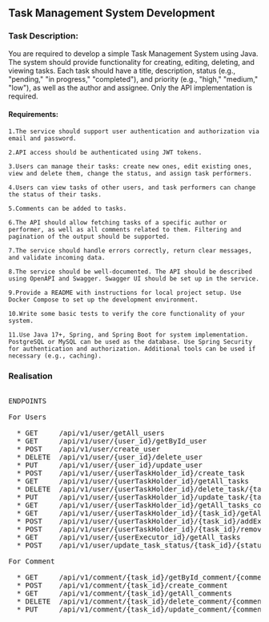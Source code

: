 
## Task Management System Development
### Task Description:
You are required to develop a simple Task Management System using Java. The system should provide functionality for creating, editing, deleting, and viewing tasks. Each task should have a title, description, status (e.g., "pending," "in progress," "completed"), and priority (e.g., "high," "medium," "low"), as well as the author and assignee. Only the API implementation is required.

#### Requirements:

    1.The service should support user authentication and authorization via email and password.

    2.API access should be authenticated using JWT tokens.

    3.Users can manage their tasks: create new ones, edit existing ones, view and delete them, change the status, and assign task performers.

    4.Users can view tasks of other users, and task performers can change the status of their tasks.

    5.Comments can be added to tasks.

    6.The API should allow fetching tasks of a specific author or performer, as well as all comments related to them. Filtering and pagination of the output should be supported.

    7.The service should handle errors correctly, return clear messages, and validate incoming data.

    8.The service should be well-documented. The API should be described using OpenAPI and Swagger. Swagger UI should be set up in the service.

    9.Provide a README with instructions for local project setup. Use Docker Compose to set up the development environment.

    10.Write some basic tests to verify the core functionality of your system.
    
    11.Use Java 17+, Spring, and Spring Boot for system implementation. PostgreSQL or MySQL can be used as the database. Use Spring Security for authentication and authorization. Additional tools can be used if necessary (e.g., caching).

### Realisation
 <pre> 
ENDPOINTS

For Users
 
  * GET &nbsp;&nbsp;&nbsp;&nbsp;/api/v1/user/getAll_users
  * GET &nbsp;&nbsp;&nbsp;&nbsp;/api/v1/user/{user_id}/getById_user
  * POST &nbsp;&nbsp;&nbsp;/api/v1/user/create_user
  * DELETE &nbsp;/api/v1/user/{user_id}/delete_user
  * PUT &nbsp;&nbsp;&nbsp;&nbsp;/api/v1/user/{user_id}/update_user
  * POST &nbsp;&nbsp;&nbsp;/api/v1/user/{userTaskHolder_id}/create_task
  * GET &nbsp;&nbsp;&nbsp;&nbsp;/api/v1/user/{userTaskHolder_id}/getAll_tasks
  * DELETE &nbsp;/api/v1/user/{userTaskHolder_id}/delete_task/{task_id}
  * PUT &nbsp;&nbsp;&nbsp;&nbsp;/api/v1/user/{userTaskHolder_id}/update_task/{task_id}
  * GET &nbsp;&nbsp;&nbsp;&nbsp;/api/v1/user/{userTaskHolder_id}/getAll_tasks_comments
  * GET &nbsp;&nbsp;&nbsp;&nbsp;/api/v1/user/{userTaskHolder_id}/{task_id}/getAll_tasks_comments
  * POST &nbsp;&nbsp;&nbsp;/api/v1/user/{userTaskHolder_id}/{task_id}/addExecutor/{userExecutor_id}
  * POST &nbsp;&nbsp;&nbsp;/api/v1/user/{userTaskHolder_id}/{task_id}/removeExecutor/{userExecutor_id} 
  * GET &nbsp;&nbsp;&nbsp;&nbsp;/api/v1/user/{userExecutor_id}/getAll_tasks
  * POST &nbsp;&nbsp;&nbsp;/api/v1/user/update_task_status/{task_id}/{status_code}

For Comment

  * GET &nbsp;&nbsp;&nbsp;&nbsp;/api/v1/comment/{task_id}/getById_comment/{comment_id}  
  * POST &nbsp;&nbsp;&nbsp;/api/v1/comment/{task_id}/create_comment
  * GET &nbsp;&nbsp;&nbsp;&nbsp;/api/v1/comment/{task_id}/getAll_comments
  * DELETE &nbsp;/api/v1/comment/{task_id}/delete_comment/{comment_id}
  * PUT &nbsp;&nbsp;&nbsp;&nbsp;/api/v1/comment/{task_id}/update_comment/{comment_id}
    
  </pre>